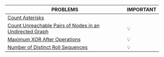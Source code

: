 |PROBLEMS|IMPORTANT|
|--------|---------|
|[Count Asterisks](https://leetcode.com/contest/biweekly-contest-81/problems/count-asterisks/)|
|[Count Unreachable Pairs of Nodes in an Undirected Graph](https://leetcode.com/contest/biweekly-contest-81/problems/count-unreachable-pairs-of-nodes-in-an-undirected-graph/)|💡|
|[Maximum XOR After Operations](https://leetcode.com/contest/biweekly-contest-81/problems/maximum-xor-after-operations/)|💡|
|[Number of Distinct Roll Sequences](https://leetcode.com/contest/biweekly-contest-81/problems/number-of-distinct-roll-sequences/)|💡|

